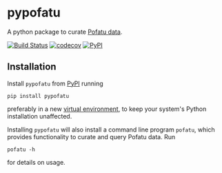 # pypofatu

A python package to curate [Pofatu data](https://github.com/pofatu/pofatu-data).

[![Build Status](https://travis-ci.org/pofatu/pypofatu.svg?branch=master)](https://travis-ci.org/pofatu/pypofatu)
[![codecov](https://codecov.io/gh/pofatu/pypofatu/branch/master/graph/badge.svg)](https://codecov.io/gh/pofatu/pypofatu)
[![PyPI](https://img.shields.io/pypi/v/pypofatu.svg)](https://pypi.org/project/pypofatu)


## Installation

Install `pypofatu` from [PyPI](https://pypi.org) running
```shell script
pip install pypofatu
```
preferably in a new [virtual environment](https://packaging.python.org/guides/installing-using-pip-and-virtual-environments/), to keep your system's Python installation unaffected.

Installing `pypofatu` will also install a command line program `pofatu`, which provides
functionality to curate and query Pofatu data. Run
```shell script
pofatu -h
```
for details on usage.
